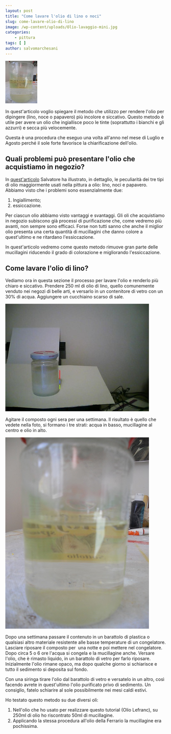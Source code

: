 ```yaml
---
layout: post
title: "Come lavare l'olio di lino o noci"
slug: come-lavare-olio-di-lino
image: /wp-content/uploads/Olio-lavaggio-mini.jpg
categories:
    - pittura
tags: [ ]
author: salvomarchesani
---
```


![Lavaggio olio di lino](/wp-content/uploads/Olio-lavaggio-mini.jpg "Lavaggio olio di lino")

In quest'articolo voglio spiegare il metodo che utilizzo per rendere l'olio per dipingere (lino, noce o papavero) più incolore e siccativo. Questo metodo è utile per avere un olio che ingiallisce poco le tinte (soprattutto i bianchi e gli azzurri) e secca più velocemente.

Questa è una procedura che eseguo una volta all'anno nel mese di Luglio e Agosto perché il sole forte favorisce la chiarificazione dell'olio.

## Quali problemi può presentare l'olio che acquistiamo in negozio?

In [quest'articolo](/olio-di-lino-noci-papavero/) Salvatore ha illustrato, in dettaglio, le peculiarità dei tre tipi di olio maggiormente usati nella pittura a olio: lino, noci e papavero. Abbiamo visto che i problemi sono essenzialmente due:

1. Ingiallimento;
2. essiccazione.

Per ciascun olio abbiamo visto vantaggi e svantaggi. Gli oli che acquistiamo in negozio subiscono già processi di purificazione che, come vedremo più avanti, non sempre sono efficaci. Forse non tutti sanno che anche il miglior olio presenta una certa quantità di mucillagini che danno colore a quest'ultimo e ne ritardano l'essiccazione.

In quest'articolo vedremo come questo metodo rimuove gran parte delle mucillagini riducendo il grado di colorazione e migliorando l'essiccazione.

## Come lavare l'olio di lino?

Vediamo ora in questa sezione il processo per lavare l'olio e renderlo più chiaro e siccativo. Prendere 250 ml di olio di lino, quello comunemente venduto nei negozi di belle arti, e versarlo in un contenitore di vetro con un 30% di acqua. Aggiungere un cucchiaino scarso di sale.

![Lavaggio Olio di Lino](/wp-content/uploads/olio-lavato.jpg "Lavaggio Olio di Lino")

Agitare il composto ogni sera per una settimana. Il risultato è quello che vedete nella foto, si formano i tre strati: acqua in basso, mucillagine al centro e olio in alto.

![Lavaggio Olio di Lino](/wp-content/uploads/Olio-lavaggio.jpg "Lavaggio Olio di Lino")

Dopo una settimana passare il contenuto in un barattolo di plastica o qualsiasi altro materiale resistente alle basse temperature di un congelatore. Lasciare riposare il composto per  una notte e poi mettere nel congelatore. Dopo circa 5 o 6 ore l'acqua si congela e la mucillagine anche. Versare l'olio, che è rimasto liquido, in un barattolo di vetro per farlo riposare. Inizialmente l'olio rimane opaco, ma dopo qualche giorno si schiarisce e tutto il sedimento si deposita sul fondo.

Con una siringa tirare l'olio dal barattolo di vetro e versatelo in un altro, così facendo avrete in quest'ultimo l'olio purificato privo di sedimento. Un consiglio, fatelo schiarire al sole possibilmente nei mesi caldi estivi.

Ho testato questo metodo su due diversi oli:

1. Nell'olio che ho usato per realizzare questo tutorial (Olio Lefranc), su 250ml di olio ho riscontrato 50ml di mucillagine.
2. Applicando la stessa procedura all'olio della Ferrario la mucillagine era pochissima.
